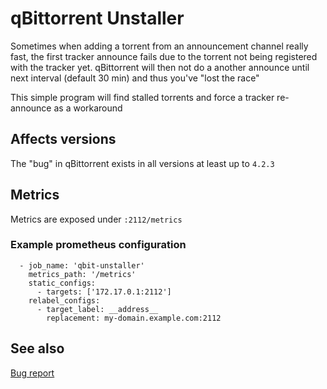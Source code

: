 # qBittorrent Unstaller

Sometimes when adding a torrent from an announcement channel really fast, the first tracker announce fails
due to the torrent not being registered with the tracker yet. qBittorrent will then not
do a another announce until next interval (default 30 min) and thus you've "lost the race"

This simple program will find stalled torrents and force a tracker re-announce as a workaround

## Affects versions
The "bug" in qBittorrent exists in all versions at least up to `4.2.3`

## Metrics
Metrics are exposed under `:2112/metrics`

### Example prometheus configuration
```
  - job_name: 'qbit-unstaller'
    metrics_path: '/metrics'
    static_configs:
      - targets: ['172.17.0.1:2112']
    relabel_configs:
      - target_label: __address__
        replacement: my-domain.example.com:2112
```

## See also
[Bug report](https://github.com/qbittorrent/qBittorrent/issues/11320)